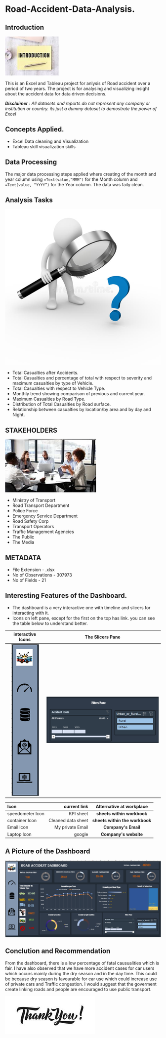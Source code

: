# Road-Accident-Data-Analysis.
## Introduction
![Alt Text](https://github.com/Mario-Gozie/Accident-Data-Analysis/blob/main/Images/intro_image.jpg)


This is an Excel and Tableau project for anlysis of Road accident over a period of two years. The project is for analysing and visualizing insight about the accident data for data driven decisions.

**_Disclaimer_** : _All datasets and reports do not represent any company or institution or country. its just a dummy dataset to demostrate the power of Excel_



## Concepts Applied.
* Excel Data cleaning and Visualization
* Tableau skill visualization skills

## Data Processing 
The major data processing steps applied where creating of the month and year column using
`=Text(value,”MMM”)` for the Month column and
`=Text(value, “YYYY”)` for the Year column. The data was faily clean.


## Analysis Tasks
![Alt Text](https://github.com/Mario-Gozie/Accident-Data-Analysis/blob/main/Images/Analysis_Image.jpg)

* Total Casualties after Accidents.
* Total Casualties and percentage of total with respect to severity and maximum casualties by type of Vehicle.
* Total Casualties with respect to Vehicle Type.
* Monthly trend showing comparison of previous and current year.
* Maximum Casualties by Road Type.
* Distribution of Total Casualties by Road surface.
* Relationship between casualties by location/by area and by day and Night.

## STAKEHOLDERS
![Alt Text](https://github.com/Mario-Gozie/Accident-Data-Analysis/blob/main/Images/Stakeholders_image.jpg)

* Ministry of Transport
* Road Transport Department
* Police Force
* Emergency Service Department
* Road Safety Corp
* Transport Operators
* Traffic Management Agencies
* The Public 
* The Media

## METADATA

* File Extension - .xlsx
* No of Observations - 307973
* No of Fields - 21

## Interesting Features of the Dashboard. 
* The dashboard is a very interactive one with timeline and slicers for interacting with it.
* Icons on left pane, except for the first on the top has link. you can see the table below to understand better.


 interactive Icons             |  The Slicers Pane
:-------------------------:|:-------------------------:
![Alt Text](https://github.com/Mario-Gozie/Accident-Data-Analysis/blob/main/Images/interactive_Icons.png)              | ![Alt Text](https://github.com/Mario-Gozie/Accident-Data-Analysis/blob/main/Images/Timeline_and_filter.png) 

 |Icon| current link| **Alternative at workplace**
 | :------- | ----: | :---: |
 |speedometer Icon| KPI sheet| **sheets within workbook**
 |container Icon|Cleaned data sheet| **sheets within the workbook**
 |Email Icon| My private Email| **Company's Email**
 |Laptop Icon| google | **Company's website**
 
 ## A Picture of the Dashboard
 ![Alt Text](https://github.com/Mario-Gozie/Accident-Data-Analysis/blob/main/Images/Accident_Excel_Dashboard.png)
 
 ## Conclution and Recommendation
 From the dashboard, there is a low percentage of fatal causualities which is fair. I have also observed that we have more accident cases for car users which occurs mainly during the dry season and in the day time. This could be because dry season is favourable for car use which could increase use of private cars and Traffic congestion. I would suggest that the goverment create linking roads and people are encouraged to use public transport.

![Alt Text](https://github.com/Mario-Gozie/Accident-Data-Analysis/blob/main/Images/Thank_you_Accident.jpg)
